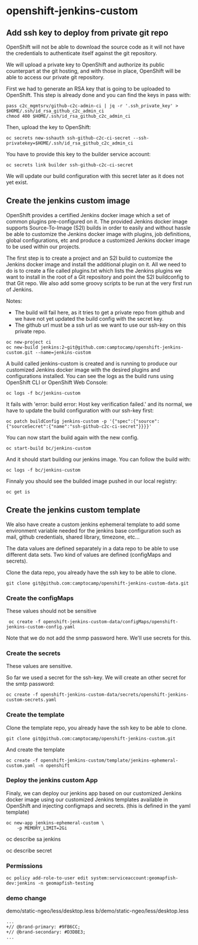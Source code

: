 # openshift-jenkins-custom

## Add ssh key to deploy from private git repo

OpenShift will not be able to download the source code as it will not have the credentials to authenticate itself against the git repository.

We will upload a private key to OpenShift and authorize its public counterpart at the git hosting, and with those in place, OpenShift will be able to access our private git repository.

First we had to generate an RSA key that is going to be uploaded to OpenShift.
This step is already done and you can find the keys in pass with:

```
pass c2c_mgmtsrv/github-c2c-admin-ci | jq -r '.ssh_private_key' > $HOME/.ssh/id_rsa_github_c2c_admin_ci
chmod 400 $HOME/.ssh/id_rsa_github_c2c_admin_ci
```

Then, upload the key to OpenShift:
```
oc secrets new-sshauth ssh-github-c2c-ci-secret --ssh-privatekey=$HOME/.ssh/id_rsa_github_c2c_admin_ci
```

You have to provide this key to the builder service account:

```
oc secrets link builder ssh-github-c2c-ci-secret
```

We will update our build configuration with this secret later as it does not yet exist.

## Create the jenkins custom image

OpenShift provides a certified Jenkins docker image which a set of common plugins pre-configured on it. The provided Jenkins docker image supports Source-To-Image (S2I) builds in order to easily and without hassle be able to customize the Jenkins docker image with plugins, job definitions, global configurations, etc and produce a customized Jenkins docker image to be used within our projects.

The first step is to create a project and an S2I build to customize the Jenkins docker image and install the additional plugin on it. All we need to do is to create a file called plugins.txt which lists the Jenkins plugins we want to install in the root of a Git repository and point the S2I buildconfig to that Git repo. We also add some groovy scripts to be run at the very first run of Jenkins.

Notes:
 * The build will fail here, as it tries to get a private repo from github and we have not yet updated the build config with the secret key.
 * The github url must be a ssh url as we want to use our ssh-key on this private repo.

```
oc new-project ci
oc new-build jenkins:2~git@github.com:camptocamp/openshift-jenkins-custom.git --name=jenkins-custom
```

A build called jenkins-custom is created and is running to produce our customized Jenkins docker image with the desired plugins and configurations installed. You can see the logs as the build runs using OpenShift CLI or OpenShift Web Console:

```
oc logs -f bc/jenkins-custom
```

It fails with 'error: build error: Host key verification failed.' and its normal, we have to update the build configuration with our ssh-key first:

```
oc patch buildConfig jenkins-custom -p '{"spec":{"source":{"sourceSecret":{"name":"ssh-github-c2c-ci-secret"}}}}'
```

You can now start the build again with the new config.

```
oc start-build bc/jenkins-custom
```

And it should start building our jenkins image. You can follow the build with:

```
oc logs -f bc/jenkins-custom
```

Finnaly you should see the builded image pushed in our local registry:

```
oc get is
```

## Create the jenkins custom template

We also have create a custom jenkins ephemeral template to add some environment variable needed for the jenkins base configuration such as mail, github credentials, shared library, timezone, etc...

The data values are defined separately in a data repo to be able to use different data sets. Two kind of values are defined (configMaps and secrets).

Clone the data repo, you already have the ssh key to be able to clone.

```
git clone git@github.com:camptocamp/openshift-jenkins-custom-data.git
```

### Create the configMaps

These values should not be sensitive

```
 oc create -f openshift-jenkins-custom-data/configMaps/openshift-jenkins-custom-config.yaml
```

Note that we do not add the snmp password here. We'll use secrets for this.

### Create the secrets

These values are sensitive.

So far we used a secret for the ssh-key. We will create an other secret for the smtp password:

```
oc create -f openshift-jenkins-custom-data/secrets/openshift-jenkins-custom-secrets.yaml
```

### Create the template
Clone the template repo, you already have the ssh key to be able to clone.

```
git clone git@github.com:camptocamp/openshift-jenkins-custom.git
```

And create the template

```
oc create -f openshift-jenkins-custom/template/jenkins-ephemeral-custom.yaml -n openshift
```

### Deploy the jenkins custom App

Finaly, we can deploy our jenkins app based on our customized Jenkins docker image using our customized Jenkins templates available in OpenShift and injecting configmaps and secrets. (this is defined in the yaml template)

```
oc new-app jenkins-ephemeral-custom \
    -p MEMORY_LIMIT=2Gi
```

oc describe sa jenkins

oc describe secret <jenkins-token>



### Permissions

```
oc policy add-role-to-user edit system:serviceaccount:geomapfish-dev:jenkins -n geomapfish-testing
```

### demo change

demo/static-ngeo/less/desktop.less b/demo/static-ngeo/less/desktop.less

```
...
+// @brand-primary: #9FB6CC;
+// @brand-secondary: #D3DBE3;
...
```